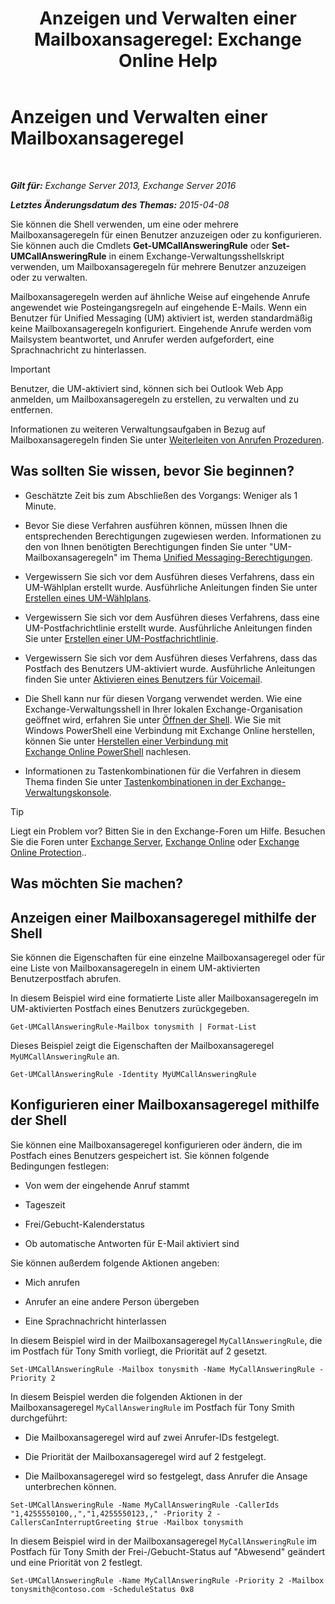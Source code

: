 ﻿---
title: 'Anzeigen und Verwalten einer Mailboxansageregel: Exchange Online Help'
TOCTitle: Anzeigen und Verwalten einer Mailboxansageregel
ms:assetid: de6d9fa1-7878-49a9-bddb-e3317d94f4d8
ms:mtpsurl: https://technet.microsoft.com/de-de/library/Dn140251(v=EXCHG.150)
ms:contentKeyID: 54651515
ms.date: 05/23/2018
mtps_version: v=EXCHG.150
ms.translationtype: MT
---

# Anzeigen und Verwalten einer Mailboxansageregel

 

_**Gilt für:** Exchange Server 2013, Exchange Server 2016_

_**Letztes Änderungsdatum des Themas:** 2015-04-08_

Sie können die Shell verwenden, um eine oder mehrere Mailboxansageregeln für einen Benutzer anzuzeigen oder zu konfigurieren. Sie können auch die Cmdlets **Get-UMCallAnsweringRule** oder **Set-UMCallAnsweringRule** in einem Exchange-Verwaltungsshellskript verwenden, um Mailboxansageregeln für mehrere Benutzer anzuzeigen oder zu verwalten.

Mailboxansageregeln werden auf ähnliche Weise auf eingehende Anrufe angewendet wie Posteingangsregeln auf eingehende E-Mails. Wenn ein Benutzer für Unified Messaging (UM) aktiviert ist, werden standardmäßig keine Mailboxansageregeln konfiguriert. Eingehende Anrufe werden vom Mailsystem beantwortet, und Anrufer werden aufgefordert, eine Sprachnachricht zu hinterlassen.


> [!IMPORTANT]
> Benutzer, die UM-aktiviert sind, können sich bei Outlook Web App anmelden, um Mailboxansageregeln zu erstellen, zu verwalten und zu entfernen.



Informationen zu weiteren Verwaltungsaufgaben in Bezug auf Mailboxansageregeln finden Sie unter [Weiterleiten von Anrufen Prozeduren](forwarding-calls-procedures-exchange-2013-help.md).

## Was sollten Sie wissen, bevor Sie beginnen?

  - Geschätzte Zeit bis zum Abschließen des Vorgangs: Weniger als 1 Minute.

  - Bevor Sie diese Verfahren ausführen können, müssen Ihnen die entsprechenden Berechtigungen zugewiesen werden. Informationen zu den von Ihnen benötigten Berechtigungen finden Sie unter "UM-Mailboxansageregeln" im Thema [Unified Messaging-Berechtigungen](unified-messaging-permissions-exchange-2013-help.md).

  - Vergewissern Sie sich vor dem Ausführen dieses Verfahrens, dass ein UM-Wählplan erstellt wurde. Ausführliche Anleitungen finden Sie unter [Erstellen eines UM-Wählplans](https://technet.microsoft.com/de-de/library/Bb123819(v=EXCHG.150)).

  - Vergewissern Sie sich vor dem Ausführen dieses Verfahrens, dass eine UM-Postfachrichtlinie erstellt wurde. Ausführliche Anleitungen finden Sie unter [Erstellen einer UM-Postfachrichtlinie](https://technet.microsoft.com/de-de/library/Bb123510(v=EXCHG.150)).

  - Vergewissern Sie sich vor dem Ausführen dieses Verfahrens, dass das Postfach des Benutzers UM-aktiviert wurde. Ausführliche Anleitungen finden Sie unter [Aktivieren eines Benutzers für Voicemail](https://technet.microsoft.com/de-de/library/Bb124147(v=EXCHG.150)).

  - Die Shell kann nur für diesen Vorgang verwendet werden. Wie eine Exchange-Verwaltungsshell in Ihrer lokalen Exchange-Organisation geöffnet wird, erfahren Sie unter [Öffnen der Shell](https://technet.microsoft.com/de-de/library/dd638134\(v=exchg.150\)). Wie Sie mit Windows PowerShell eine Verbindung mit Exchange Online herstellen, können Sie unter [Herstellen einer Verbindung mit Exchange Online PowerShell](https://go.microsoft.com/fwlink/p/?linkid=396554) nachlesen.

  - Informationen zu Tastenkombinationen für die Verfahren in diesem Thema finden Sie unter [Tastenkombinationen in der Exchange-Verwaltungskonsole](keyboard-shortcuts-in-the-exchange-admin-center-exchange-online-protection-help.md).


> [!TIP]
> Liegt ein Problem vor? Bitten Sie in den Exchange-Foren um Hilfe. Besuchen Sie die Foren unter <A href="https://go.microsoft.com/fwlink/p/?linkid=60612">Exchange Server</A>, <A href="https://go.microsoft.com/fwlink/p/?linkid=267542">Exchange Online</A> oder <A href="https://go.microsoft.com/fwlink/p/?linkid=285351">Exchange Online Protection</A>..



## Was möchten Sie machen?

## Anzeigen einer Mailboxansageregel mithilfe der Shell

Sie können die Eigenschaften für eine einzelne Mailboxansageregel oder für eine Liste von Mailboxansageregeln in einem UM-aktivierten Benutzerpostfach abrufen.

In diesem Beispiel wird eine formatierte Liste aller Mailboxansageregeln im UM-aktivierten Postfach eines Benutzers zurückgegeben.

    Get-UMCallAnsweringRule-Mailbox tonysmith | Format-List

Dieses Beispiel zeigt die Eigenschaften der Mailboxansageregel `MyUMCallAnsweringRule` an.

    Get-UMCallAnsweringRule -Identity MyUMCallAnsweringRule

## Konfigurieren einer Mailboxansageregel mithilfe der Shell

Sie können eine Mailboxansageregel konfigurieren oder ändern, die im Postfach eines Benutzers gespeichert ist. Sie können folgende Bedingungen festlegen:

  - Von wem der eingehende Anruf stammt

  - Tageszeit

  - Frei/Gebucht-Kalenderstatus

  - Ob automatische Antworten für E-Mail aktiviert sind

Sie können außerdem folgende Aktionen angeben:

  - Mich anrufen

  - Anrufer an eine andere Person übergeben

  - Eine Sprachnachricht hinterlassen

In diesem Beispiel wird in der Mailboxansageregel `MyCallAnsweringRule`, die im Postfach für Tony Smith vorliegt, die Priorität auf 2 gesetzt.

    Set-UMCallAnsweringRule -Mailbox tonysmith -Name MyCallAnsweringRule -Priority 2

In diesem Beispiel werden die folgenden Aktionen in der Mailboxansageregel `MyCallAnsweringRule` im Postfach für Tony Smith durchgeführt:

  - Die Mailboxansageregel wird auf zwei Anrufer-IDs festgelegt.

  - Die Priorität der Mailboxansageregel wird auf 2 festgelegt.

  - Die Mailboxansageregel wird so festgelegt, dass Anrufer die Ansage unterbrechen können.

<!-- end list -->

    Set-UMCallAnsweringRule -Name MyCallAnsweringRule -CallerIds "1,4255550100,,","1,4255550123,," -Priority 2 -CallersCanInterruptGreeting $true -Mailbox tonysmith

In diesem Beispiel wird in der Mailboxansageregel `MyCallAnsweringRule` im Postfach für Tony Smith der Frei-/Gebucht-Status auf "Abwesend" geändert und eine Priorität von 2 festlegt.

    Set-UMCallAnsweringRule -Name MyCallAnsweringRule -Priority 2 -Mailbox tonysmith@contoso.com -ScheduleStatus 0x8

